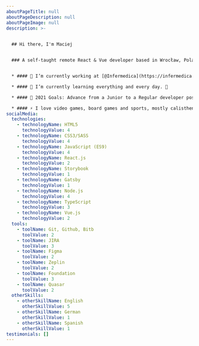 ```yaml
---
aboutPageTitle: null
aboutPageDescription: null
aboutPageImage: null
description: >-
  

  ## Hi there, I'm Maciej


  ### A self-taught remote React & Vue developer based in Wrocław, Poland.


  * #### 🔭 I’m currently working at [@Infermedica](https://infermedica.com/), guiding patients to the right care! 💊

  * #### 🌱 I’m currently learning everything and every day. 🤪

  * #### 🥅 2021 Goals: Advance from a Junior to a Regular developer position. 📈 

  * #### ⚡ I love video games, board games and sports, mostly calisthenics 🧘, powerlifting 🏋️, and climbing 🧗.
socialMedia:
  technologies:
    - technologyName: HTML5
      technologyValue: 4
    - technologyName: CSS3/SASS
      technologyValue: 4
    - technologyName: JavaScript (ES9)
      technologyValue: 4
    - technologyName: React.js
      technologyValue: 2
    - technologyName: Storybook
      technologyValue: 1
    - technologyName: Gatsby
      technologyValue: 1
    - technologyName: Node.js
      technologyValue: 4
    - technologyName: TypeScript
      technologyValue: 3
    - technologyName: Vue.js
      technologyValue: 2
  tools:
    - toolName: Git, Github, Bitb
      toolValue: 2
    - toolName: JIRA
      toolValue: 3
    - toolName: Figma
      toolValue: 2
    - toolName: Zeplin
      toolValue: 2
    - toolName: Foundation
      toolValue: 3
    - toolName: Quasar
      toolValue: 2
  otherSkills:
    - otherSkillName: English
      otherSkillValue: 5
    - otherSkillName: German
      otherSkillValue: 1
    - otherSkillName: Spanish
      otherSkillValue: 1
testimonials: []
---
```

